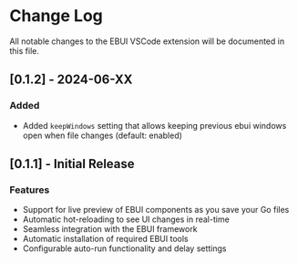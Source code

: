 # Change Log

All notable changes to the EBUI VSCode extension will be documented in this file.

## [0.1.2] - 2024-06-XX

### Added

- Added `keepWindows` setting that allows keeping previous ebui windows open when file changes (default: enabled)

## [0.1.1] - Initial Release

### Features

- Support for live preview of EBUI components as you save your Go files
- Automatic hot-reloading to see UI changes in real-time
- Seamless integration with the EBUI framework
- Automatic installation of required EBUI tools
- Configurable auto-run functionality and delay settings
